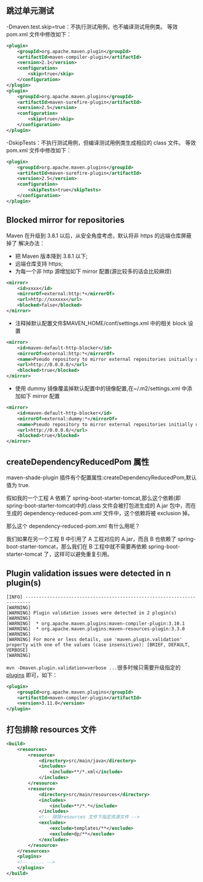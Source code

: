 ## 跳过单元测试

-Dmaven.test.skip=true：不执行测试用例，也不编译测试用例类。
等效 pom.xml 文件中修改如下：

```xml
<plugin>
    <groupId>org.apache.maven.plugin</groupId>
    <artifactId>maven-compiler-plugin</artifactId>
    <version>2.1</version>
    <configuration>
        <skip>true</skip>
    </configuration>
</plugin>
<plugin>
    <groupId>org.apache.maven.plugins</groupId>
    <artifactId>maven-surefire-plugin</artifactId>
    <version>2.5</version>
    <configuration>
        <skip>true</skip>
    </configuration>
</plugin>
```

-DskipTests：不执行测试用例，但编译测试用例类生成相应的 class 文件。
等效 pom.xml 文件中修改如下：

```xml
<plugin>
    <groupId>org.apache.maven.plugins</groupId>
    <artifactId>maven-surefire-plugin</artifactId>
    <version>2.5</version>
    <configuration>
        <skipTests>true</skipTests>
    </configuration>
</plugin>
```

## Blocked mirror for repositories

Maven 在升级到 3.8.1 以后，从安全角度考虑，默认将非 https 的远端仓库屏蔽掉了
解决办法：

- 把 Maven 版本降到 3.8.1 以下;
- 远端仓库支持 https;
- 为每一个非 http 源增加如下 mirror 配置(源比较多的话会比较麻烦)

```xml
<mirror>
    <id>xxxx</id>
    <mirrorOf>external:http:*</mirrorOf>
    <url>http://xxxxxx</url>
    <blocked>false</blocked>
</mirror>

```

- 注释掉默认配置文件$MAVEN_HOME/conf/settings.xml 中的相关 block 设置

```xml
<mirror>
    <id>maven-default-http-blocker</id>
    <mirrorOf>external:http:*</mirrorOf>
    <name>Pseudo repository to mirror external repositories initially using HTTP.</name>
    <url>http://0.0.0.0/</url>
    <blocked>true</blocked>
</mirror>
```

- 使用 dummy 镜像覆盖掉默认配置中的镜像配置,在~/.m2/settings.xml 中添加如下 mirror 配置

```xml
<mirror>
    <id>maven-default-http-blocker</id>
    <mirrorOf>external:dummy:*</mirrorOf>
    <name>Pseudo repository to mirror external repositories initially using HTTP.</name>
    <url>http://0.0.0.0/</url>
    <blocked>true</blocked>
</mirror>

```

## createDependencyReducedPom 属性

maven-shade-plugin 插件有个配置属性:createDependencyReducedPom,默认值为 true.

假如我的一个工程 A 依赖了 spring-boot-starter-tomcat,那么这个依赖(即 spring-boot-starter-tomcat)中的.class 文件会被打包进生成的 A.jar 包中，而在生成的 dependency-reduced-pom.xml 文件中，这个依赖将被 exclusion 掉。

那么这个 dependency-reduced-pom.xml 有什么用呢？

我们如果在另一个工程 B 中引用了 A 工程对应的 A.jar，而且 B 也依赖了 spring-boot-starter-tomcat，那么我们在 B 工程中就不需要再依赖 spring-boot-starter-tomcat 了，这样可以避免重复引用。

## Plugin validation issues were detected in n plugin(s)

```log
[INFO] ------------------------------------------------------------------------
[WARNING]
[WARNING] Plugin validation issues were detected in 2 plugin(s)
[WARNING]
[WARNING]  * org.apache.maven.plugins:maven-compiler-plugin:3.10.1
[WARNING]  * org.apache.maven.plugins:maven-resources-plugin:3.3.0
[WARNING]
[WARNING] For more or less details, use 'maven.plugin.validation' property with one of the values (case insensitive): [BRIEF, DEFAULT, VERBOSE]
[WARNING]
```

`mvn -Dmaven.plugin.validation=verbose ...`很多时候只需要升级指定的 [plugins](https://maven.apache.org/plugins/index.html) 即可，如下：

```xml
<plugin>
    <groupId>org.apache.maven.plugins</groupId>
    <artifactId>maven-compiler-plugin</artifactId>
    <version>3.11.0</version>
</plugin>
```

## 打包排除 resources 文件

```xml
<build>
    <resources>
        <resource>
            <directory>src/main/java</directory>
            <includes>
                <include>**/*.xml</include>
            </includes>
        </resource>
        <resource>
            <directory>src/main/resources</directory>
            <includes>
                <include>**/*.*</include>
            </includes>
            <!-- 排除resources 文件下指定资源文件 -->
            <excludes>
                <exclude>templates/**</exclude>
                <exclude>dp/**</exclude>
            </excludes>
        </resource>
    </resources>
    <plugins>
    <!-- ..... -->
    </plugins>
</build>
```
